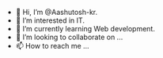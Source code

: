 - 👋 Hi, I’m @Aashutosh-kr.
- 👀 I’m interested in IT.
- 🌱 I’m currently learning Web development.
- 💞️ I’m looking to collaborate on ...
- 📫 How to reach me ...

<!---
Aashutosh-kr/Aashutosh-kr is a ✨ special ✨ repository because its `README.md` (this file) appears on your GitHub profile.
You can click the Preview link to take a look at your changes.
--->
